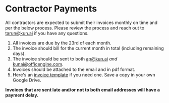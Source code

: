 # Contractor Payments

All contractors are expected to submit their invoices monthly on time and per the below process. Please review the process and reach out to tarun@kun.ai if you have any questions.

1. All invoices are due by the 23rd of each month.
2. The invoice should bill for the current month in total (including remaining days).
3. The invoice should be sent to both ap@kun.ai *and* kunai@officengine.com.
4. Invoices should be attached to the email and in pdf format.
5. Here's an [invoice template](https://docs.google.com/spreadsheets/d/1XCRmlXzBB6kVcgchMR0HOKQnpyW5sJ03CRl38YDooy0/edit?usp=sharing) if you need one. Save a copy in your own Google Drive.

**Invoices that are sent late and/or not to both email addresses will have a payment delay.**
